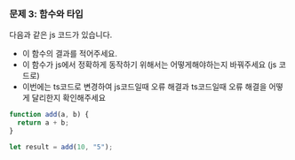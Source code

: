### 문제 3: 함수와 타입

다음과 같은 js 코드가 있습니다.

- 이 함수의 결과를 적어주세요.
- 이 함수가 js에서 정확하게 동작하기 위해서는 어떻게해야하는지 바꿔주세요 (js 코드로)
- 이번에는 ts코드로 변경하여 js코드일때 오류 해결과 ts코드일때 오류 해결을 어떻게 달리한지 확인해주세요

```js
function add(a, b) {
  return a + b;
}

let result = add(10, "5");
```
